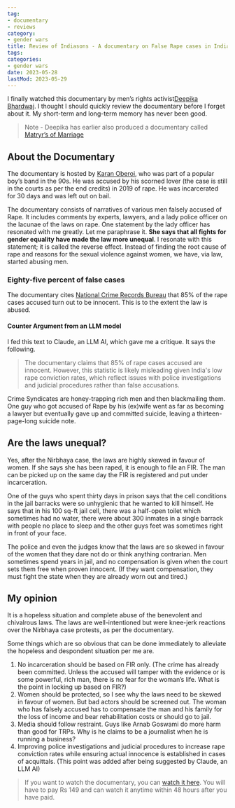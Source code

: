 ```yaml
---
tag:
- documentary
- reviews
category:
- gender wars
title: Review of Indiasons - A documentary on False Rape cases in India
tags:
categories:
- gender wars
date: 2023-05-28
lastMod: 2023-05-29
---
```

I finally watched this documentary by men’s rights activist[Deepika Bhardwaj](https://twitter.com/DeepikaBhardwaj). I thought I should quickly review the documentary before I forget about it. My short-term and long-term memory has never been good.
> Note -  Deepika has earlier also produced a documentary called [Matryr’s of Marriage](https://youtu.be/vKRAkw5RUdw)

## About the Documentary

The documentary is hosted by [Karan Oberoi](https://en.wikipedia.org/wiki/Karan_Oberoi), who was part of a popular boy’s band in the 90s. He was accused by his scorned lover (the case is still in the courts as per the end credits) in 2019 of rape. He was incarcerated for 30 days and was left out on bail.

The documentary consists of narratives of various men falsely accused of Rape. It includes comments by experts, lawyers, and a lady police officer on the lacunae of the laws on rape. One statement by the lady officer has resonated with me greatly. Let me paraphrase it. **She says that all fights for gender equality have made the law more unequal**. I resonate with this statement; it is called the reverse effect. Instead of finding the root cause of rape and reasons for the sexual violence against women, we have, via law, started abusing men.

### Eighty-five percent of false cases

The documentary cites [National Crime Records Bureau](https://twitter.com/DeepikaBhardwaj/status/1662809616219267072?s=20) that 85% of the rape cases accused turn out to be innocent. This is to the extent the law is abused.

#### Counter Argument from an LLM model 

I fed this text to Claude, an LLM AI, which gave me a critique. It says the following. 

> The documentary claims that 85% of rape cases accused are innocent. However, this statistic is likely misleading given India's low rape conviction rates, which reflect issues with police investigations and judicial procedures rather than false accusations.

Crime Syndicates are honey-trapping rich men and then blackmailing them. One guy who got accused of Rape by his (ex)wife went as far as becoming a lawyer but eventually gave up and committed suicide, leaving a thirteen-page-long suicide note.

## Are the laws unequal?

Yes, after the Nirbhaya case, the laws are highly skewed in favour of women. If she says she has been raped, it is enough to file an FIR. The man can be picked up on the same day the FIR is registered and put under incarceration. 

One of the guys who spent thirty days in prison says that the cell conditions in the jail barracks were so unhygienic that he wanted to kill himself. He says that in his 100 sq-ft jail cell, there was a half-open toilet which sometimes had no water, there were about 300 inmates in a single barrack with people no place to sleep and the other guys feet was sometimes right in front of your face.

The police and even the judges know that the laws are so skewed in favour of the women that they dare not do or think anything contrarian. Men sometimes spend years in jail, and no compensation is given when the court sets them free when proven innocent. (If they want compensation, they must fight the state when they are already worn out and tired.)

## My opinion

It is a hopeless situation and complete abuse of the benevolent and chivalrous laws. The laws are well-intentioned but were knee-jerk reactions over the Nirbhaya case protests, as per the documentary.

Some things which are so obvious that can be done immediately to alleviate the hopeless and despondent situation per me are.

1.  No incarceration should be based on FIR only. (The crime has already been committed. Unless the accused will tamper with the evidence or is some powerful, rich man, there is no fear for the woman’s life. What is the point in locking up based on FIR?)
2.  Women should be protected, so I see why the laws need to be skewed in favour of women. But bad actors should be screened out. The woman who has falsely accused has to compensate the man and his family for the loss of income and bear rehabilitation costs or should go to jail.
3.  Media should follow restraint. Guys like Arnab Goswami do more harm than good for TRPs. Why is he claims to be a journalist when he is running a business?
4.  Improving police investigations and judicial procedures to increase rape conviction rates while ensuring actual innocence is established in cases of acquittals. (This point was added after being suggested by Claude, an LLM AI)


> If you want to watch the documentary, you can [watch it here](https://www.indiassons.com/). You will have to pay Rs 149 and can watch it anytime within 48 hours after you have paid.
